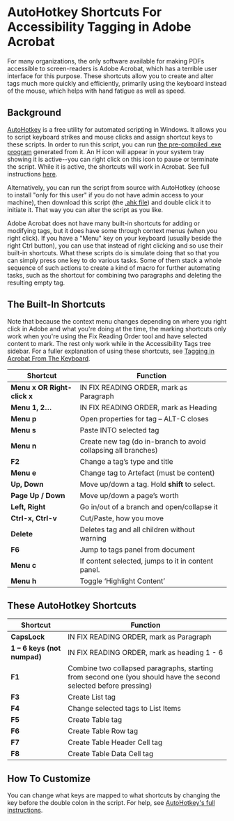 # AutoHotkey Shortcuts For Accessibility Tagging in Adobe Acrobat

For many organizations, the only software available for making PDFs accessible to screen-readers is Adobe Acrobat, which has a terrible user interface for this purpose. These shortcuts allow you to create and alter tags much more quickly and efficiently, primarily using the keyboard instead of the mouse, which helps with hand fatigue as well as speed.

## Background

[AutoHotkey](https://www.autohotkey.com/) is a free utility for automated scripting in Windows. It allows you to script keyboard strikes and mouse clicks and assign shortcut keys to these scripts. In order to run this script, you can run [the pre-compiled .exe program](https://github.com/brsloan/acrobat-accessibility-shortcuts/releases/download/v1.0.0/Acrobat-Tagging.exe) generated from it. An H icon will appear in your system tray showing it is active--you can right click on this icon to pause or terminate the script. While it is active, the shortcuts will work in Acrobat. See full instructions [here](https://www.autohotkey.com/docs/v2/Program.htm). 

Alternatively, you can run the script from source with AutoHotkey (choose to install "only for this user" if you do not have admin access to your machine), then download this script (the [.ahk file](https://github.com/brsloan/acrobat-accessibility-shortcuts/blob/main/acrobat-tagging.ahk)) and double click it to initiate it. That way you can alter the script as you like.

Adobe Acrobat does not have many built-in shortcuts for adding or modifying tags, but it does have some through context menus (when you right click). If you have a "Menu" key on your keyboard (usually beside the right Ctrl button), you can use that instead of right clicking and so use their built-in shortcuts. What these scripts do is simulate doing that so that you can simply press one key to do various tasks. Some of them stack a whole sequence of such actions to create a kind of macro for further automating tasks, such as the shortcut for combining two paragraphs and deleting the resulting empty tag.

## The Built-In Shortcuts

Note that because the context menu changes depending on where you right click in Adobe and what you're doing at the time, the marking shortcuts only work when you're using the Fix Reading Order tool and have selected content to mark. The rest only work while in the Accessibility Tags tree sidebar. For a fuller explanation of using these shortcuts, see [Tagging in Acrobat From The Keyboard](https://brhfl.com/2017/04/acrobat-tagging-shortcuts/).

| Shortcut                    | Function                                                       |
| --------------------------- | -------------------------------------------------------------- |
| **Menu x OR Right-click x** | IN FIX READING ORDER, mark as Paragraph                        |
| **Menu 1, 2…**              | IN FIX READING ORDER, mark as Heading                          |
| **Menu p**                  | Open properties for tag – ALT-C closes                         |
| **Menu s**                  | Paste INTO selected tag                                        |
| **Menu n**                  | Create new tag (do in-branch to avoid collapsing all branches) |
| **F2**                      | Change a tag’s type and title                                  |
| **Menu e**                  | Change tag to Artefact (must be content)                       |
| **Up, Down**                | Move up/down a tag. Hold **shift** to select.                  |
| **Page Up / Down**          | Move up/down a page’s worth                                    |
| **Left, Right**             | Go in/out of a branch and open/collapse it                     |
| **Ctrl-x, Ctrl-v**          | Cut/Paste, how you move                                        |
| **Delete**                  | Deletes tag and all children without warning                   |
| **F6**                      | Jump to tags panel from document                               |
| **Menu c**                  | If content selected, jumps to it in content panel.             |
| **Menu h**                  | Toggle ‘Highlight Content’                                     |

## These AutoHotkey Shortcuts

| Shortcut                    | Function                                                                                                         |
| --------------------------- | ---------------------------------------------------------------------------------------------------------------- |
| **CapsLock**                | IN FIX READING ORDER, mark as Paragraph                                                                          |
| **1 – 6 keys (not numpad)** | IN FIX READING ORDER, mark as heading 1 - 6                                                                      |
| **F1**                      | Combine two collapsed paragraphs, starting from second one (you should have the second selected before pressing) |
| **F3**                      | Create List tag                                                                                                  |
| **F4**                      | Change selected tags to List Items                                                                               |
| **F5**                      | Create Table tag                                                                                                 |
| **F6**                      | Create Table Row tag                                                                                             |
| **F7**                      | Create Table Header Cell tag                                                                                     |
| **F8**                      | Create Table Data Cell tag                                                                                       |

## How To Customize

You can change what keys are mapped to what shortcuts by changing the key before the double colon in the script. For help, see [AutoHotkey's full instructions](https://www.autohotkey.com/docs/v2/KeyList.htm).
